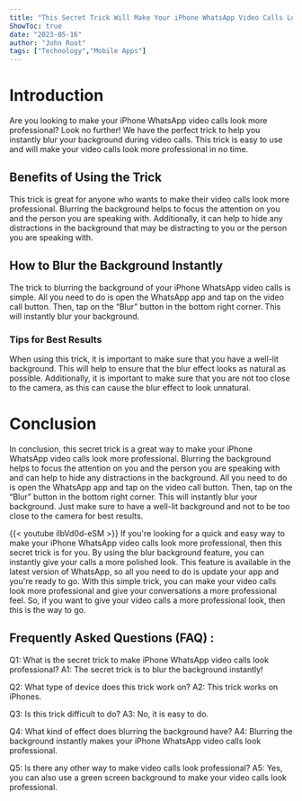 ```yaml
---
title: "This Secret Trick Will Make Your iPhone WhatsApp Video Calls Look Professional - Blur the Background Instantly!"
ShowToc: true 
date: "2023-05-16"
author: "John Root" 
tags: ["Technology","Mobile Apps"]
---
```

# Introduction
Are you looking to make your iPhone WhatsApp video calls look more professional? Look no further! We have the perfect trick to help you instantly blur your background during video calls. This trick is easy to use and will make your video calls look more professional in no time. 

## Benefits of Using the Trick
This trick is great for anyone who wants to make their video calls look more professional. Blurring the background helps to focus the attention on you and the person you are speaking with. Additionally, it can help to hide any distractions in the background that may be distracting to you or the person you are speaking with. 

## How to Blur the Background Instantly
The trick to blurring the background of your iPhone WhatsApp video calls is simple. All you need to do is open the WhatsApp app and tap on the video call button. Then, tap on the “Blur” button in the bottom right corner. This will instantly blur your background. 

### Tips for Best Results
When using this trick, it is important to make sure that you have a well-lit background. This will help to ensure that the blur effect looks as natural as possible. Additionally, it is important to make sure that you are not too close to the camera, as this can cause the blur effect to look unnatural. 

# Conclusion
In conclusion, this secret trick is a great way to make your iPhone WhatsApp video calls look more professional. Blurring the background helps to focus the attention on you and the person you are speaking with and can help to hide any distractions in the background. All you need to do is open the WhatsApp app and tap on the video call button. Then, tap on the “Blur” button in the bottom right corner. This will instantly blur your background. Just make sure to have a well-lit background and not to be too close to the camera for best results.

{{< youtube ilbVd0d-eSM >}} 
If you're looking for a quick and easy way to make your iPhone WhatsApp video calls look more professional, then this secret trick is for you. By using the blur background feature, you can instantly give your calls a more polished look. This feature is available in the latest version of WhatsApp, so all you need to do is update your app and you're ready to go. With this simple trick, you can make your video calls look more professional and give your conversations a more professional feel. So, if you want to give your video calls a more professional look, then this is the way to go.

## Frequently Asked Questions (FAQ) :
Q1: What is the secret trick to make iPhone WhatsApp video calls look professional?
A1: The secret trick is to blur the background instantly!

Q2: What type of device does this trick work on?
A2: This trick works on iPhones.

Q3: Is this trick difficult to do?
A3: No, it is easy to do.

Q4: What kind of effect does blurring the background have?
A4: Blurring the background instantly makes your iPhone WhatsApp video calls look professional.

Q5: Is there any other way to make video calls look professional?
A5: Yes, you can also use a green screen background to make your video calls look professional.


